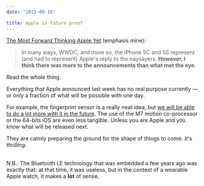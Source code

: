 ```yaml
---
date: "2013-09-16"

title: Apple is future proof
---
```


[The Most Forward Thinking Apple Yet](http://cannyvision.com/2013/09/12/the-most-forward-thinking-apple-yet.html) (emphasis mine):

> In many ways, WWDC, and more so, the iPhone 5C and 5S represent (and had to represent) Apple's reply to the naysayers. **However, I think there was more to the announcements than what met the eye.**

Read the whole thing.

Everything that Apple announced last week has no real purpose currently — or only a fraction of what will be possible with one day.

For example, the fingerprint sensor is a really neat idea, but [we will be able to do a lot more with it in the future](https://medium.com/mobile-world/b16ba37c433a). The use of the M7 motion co-processor or the 64-bits iOS are even less tangible. Unless you are Apple and you know what will be released next.

They are calmly preparing the ground for the shape of things to come. _It's thrilling._

<br>N.B.: The Bluetooth LE technology that was embedded a few years ago was exactly that: at that time, it was useless, but in the context of a wearable Apple watch, it makes a **lot** of sense.
